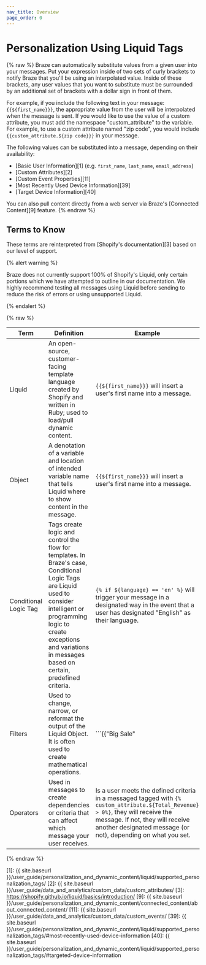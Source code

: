 ```yaml
---
nav_title: Overview
page_order: 0
---
```


# Personalization Using Liquid Tags

{% raw %}
Braze can automatically substitute values from a given user into your messages. Put your expression inside of two sets of curly brackets to notify Braze that you'll be using an interpolated value. Inside of these brackets, any user values that you want to substitute must be surrounded by an additional set of brackets with a dollar sign in front of them.

For example, if you include the following text in your message: `{{${first_name}}}`, the appropriate value from the user will be interpolated when the message is sent. If you would like to use the value of a custom attribute, you must add the namespace "custom_attribute" to the variable. For example, to use a custom attribute named "zip code", you would include `{{custom_attribute.${zip code}}}` in your message.

The following values can be substituted into a message, depending on their availability:

- [Basic User Information][1] (e.g. `first_name`, `last_name`, `email_address`)
- [Custom Attributes][2]
- [Custom Event Properties][11]
- [Most Recently Used Device Information][39]
- [Target Device Information][40]

You can also pull content directly from a web server via Braze's [Connected Content][9] feature.
{% endraw %}

## Terms to Know

These terms are reinterpreted from [Shopify's documentation][3] based on our level of support.

{% alert warning %}

Braze does not currently support 100% of Shopify's Liquid, only certain portions which we have attempted to outline in our documentation. We highly recommend testing all messages using Liquid before sending to reduce the risk of errors or using unsupported Liquid.

{% endalert %}

{% raw %}

| Term | Definition | Example |  
|---|---|---|
| Liquid | An open-source, customer-facing template language created by Shopify and written in Ruby; used to load/pull dynamic content. | `{{${first_name}}}` will insert a user's first name into a message. |
| Object | A denotation of a variable and location of intended variable name that tells Liquid where to show content in the message. | `{{${first_name}}}` will insert a user's first name into a message. |
| Conditional Logic Tag | Tags create logic and control the flow for templates. In Braze's case, Conditional Logic Tags are Liquid used to consider intelligent or programming logic to create exceptions and variations in messages based on certain, predefined criteria. | ```{% if ${language} == 'en' %}``` will trigger your message in a designated way in the event that a user has designated "English" as their language. |
| Filters | Used to change, narrow, or reformat the output of the Liquid Object. It is often used to create mathematical operations. |  ```{{"Big Sale" | upcase}}``` will cause the words "Big Sale" to appear as "BIG SALE" in the message. |
| Operators | Used in messages to create dependencies or criteria that can affect which message your user receives. | Is a user meets the defined criteria in a messaged tagged with `{% custom_attribute.${Total_Revenue} > 0%}`, they will receive the message. If not, they will receive another designated message (or not), depending on what you set. |

{% endraw %}

[1]: {{ site.baseurl }}/user_guide/personalization_and_dynamic_content/liquid/supported_personalization_tags/
[2]: {{ site.baseurl }}/user_guide/data_and_analytics/custom_data/custom_attributes/
[3]: https://shopify.github.io/liquid/basics/introduction/
[9]: {{ site.baseurl }}/user_guide/personalization_and_dynamic_content/connected_content/about_connected_content/
[11]: {{ site.baseurl }}/user_guide/data_and_analytics/custom_data/custom_events/
[39]: {{ site.baseurl }}/user_guide/personalization_and_dynamic_content/liquid/supported_personalization_tags/#most-recently-used-device-information
[40]: {{ site.baseurl }}/user_guide/personalization_and_dynamic_content/liquid/supported_personalization_tags/#targeted-device-information
